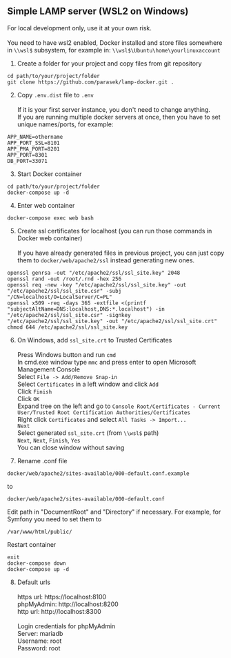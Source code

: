 ## Simple LAMP server (WSL2 on Windows)
For local development only, use it at your own risk.
<br/><br/>You need to have wsl2 enabled, Docker installed and store files somewhere in ``\\wsl$`` subsystem, for example in:
```\\wsl$\Ubuntu\home\yourlinuxaccount```

1. Create a folder for your project and copy files from git repository
```
cd path/to/your/project/folder
git clone https://github.com/parasek/lamp-docker.git .
```

2. Copy ``.env.dist`` file to ``.env``
<br/><br/>If it is your first server instance, you don't need to change anything.
<br/>If you are running multiple docker servers at once, then you have to set unique names/ports, for example:
```
APP_NAME=othername
APP_PORT_SSL=8101
APP_PMA_PORT=8201
APP_PORT=8301
DB_PORT=33071
```

3. Start Docker container
```
cd path/to/your/project/folder
docker-compose up -d
```

4. Enter web container
```
docker-compose exec web bash
```

5. Create ssl certificates for localhost (you can run those commands in Docker web container)
<br/><br/>If you have already generated files in previous project, you can just copy them to ``docker/web/apache2/ssl`` instead generating new ones.
```
openssl genrsa -out "/etc/apache2/ssl/ssl_site.key" 2048
openssl rand -out /root/.rnd -hex 256
openssl req -new -key "/etc/apache2/ssl/ssl_site.key" -out "/etc/apache2/ssl/ssl_site.csr" -subj "/CN=localhost/O=LocalServer/C=PL"
openssl x509 -req -days 365 -extfile <(printf "subjectAltName=DNS:localhost,DNS:*.localhost") -in "/etc/apache2/ssl/ssl_site.csr" -signkey "/etc/apache2/ssl/ssl_site.key" -out "/etc/apache2/ssl/ssl_site.crt"
chmod 644 /etc/apache2/ssl/ssl_site.key
```

6. On Windows, add ``ssl_site.crt`` to Trusted Certificates
<br/><br/>Press Windows button and run ``cmd``
<br/>In cmd.exe window type ``mmc`` and press enter to open Microsoft Management Console
<br/>Select ``File -> Add/Remove Snap-in``
<br/>Select ``Certificates`` in a left window and click ``Add``
<br/>Click ``Finish``
<br/>Click ``OK``
<br/>Expand tree on the left and go to ``Console Root/Certificates - Current User/Trusted Root Certification Authorities/Certificates``
<br/>Right click ``Certificates`` and select ``All Tasks -> Import...``
<br/>``Next``
<br/>Select generated ``ssl_site.crt`` (from ``\\wsl$`` path) 
<br/>``Next``, ``Next``, ``Finish``, ``Yes``
<br/>You can close window without saving

7.  Rename .conf file
```
docker/web/apache2/sites-available/000-default.conf.example
```
to
```
docker/web/apache2/sites-available/000-default.conf
```
Edit path in "DocumentRoot" and "Directory" if necessary.
For example, for Symfony you need to set them to 
```
/var/www/html/public/
```
Restart container
```
exit
docker-compose down
docker-compose up -d
```

8. Default urls
<br/><br/>https url: https://localhost:8100
<br/>phpMyAdmin: http://localhost:8200
<br/>http url: http://localhost:8300
<br/><br/>Login credentials for phpMyAdmin
<br/>Server: mariadb
<br/>Username: root
<br/>Password: root